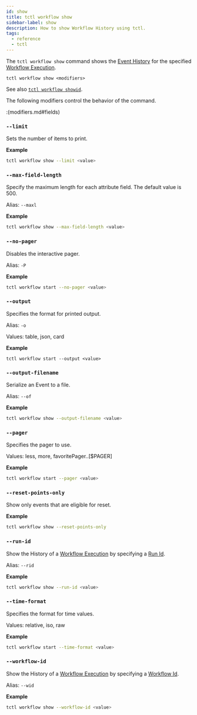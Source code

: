```yaml
---
id: show
title: tctl workflow show
sidebar-label: show
description: How to show Workflow History using tctl.
tags:
  - reference
  - tctl
---
```


The `tctl workflow show` command shows the [Event History](/concepts/what-is-an-event-history) for the specified [Workflow Execution](/concepts/what-is-a-workflow-execution).

`tctl workflow show <modifiers>`

See also [`tctl workflow showid`](/tctl/workflow/showid).

The following modifiers control the behavior of the command.

<!-- include:../tctl/modifiers#fields-->

:(modifiers.md#fields)

<!-- include:../tctl/modifiers#follow-->

### `--limit`

Sets the number of items to print.

**Example**

```bash
tctl workflow show --limit <value>
```

### `--max-field-length`

Specify the maximum length for each attribute field.
The default value is 500.

Alias: `--maxl`

**Example**

```bash
tctl workflow show --max-field-length <value>
```

### `--no-pager`

Disables the interactive pager.

Alias: `-P`

**Example**

```bash
tctl workflow start --no-pager <value>
```

### `--output`

Specifies the format for printed output.

Alias: `-o`

Values: table, json, card

**Example**

```tctl
tctl workflow start --output <value>
```

### `--output-filename`

Serialize an Event to a file.

Alias: `--of`

**Example**

```bash
tctl workflow show --output-filename <value>
```

### `--pager`

Specifies the pager to use.

Values: less, more, favoritePager..[$PAGER]

**Example**

```bash
tctl workflow start --pager <value>
```

### `--reset-points-only`

Show only events that are eligible for reset.

**Example**

```bash
tctl workflow show --reset-points-only
```

### `--run-id`

Show the History of a [Workflow Execution](/concepts/what-is-a-workflow-execution) by specifying a [Run Id](/concepts/what-is-a-run-id).

Alias: `--rid`

**Example**

```bash
tctl workflow show --run-id <value>
```

### `--time-format`

Specifies the format for time values.

Values: relative, iso, raw

**Example**

```bash
tctl workflow start --time-format <value>
```

### `--workflow-id`

Show the History of a [Workflow Execution](/concepts/what-is-a-workflow-execution) by specifying a [Workflow Id](/concepts/what-is-a-workflow-id).

Alias: `--wid`

**Example**

```bash
tctl workflow show --workflow-id <value>
```
